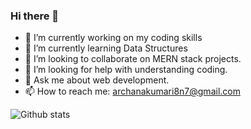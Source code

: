 ### Hi there 👋

<!--
**Archana550/Archana550** is a ✨ _special_ ✨ repository because its `README.md` (this file) appears on your GitHub profile.

Here are some ideas to get you started:
-->

- 🔭 I’m currently working on my coding skills
- 🌱 I’m currently learning Data Structures
- 👯 I’m looking to collaborate on MERN stack projects.
- 🤔 I’m looking for help with understanding coding.
- 💬 Ask me about web development.
- 📫 How to reach me: archanakumari8n7@gmail.com

![Github stats](https://github-readme-stats.vercel.app/api?username=Archana550)
</br>
<!-- ![counter](https://[enxkje2a26weqd1.m.pipedream.net].m.pipedream.net) -->
